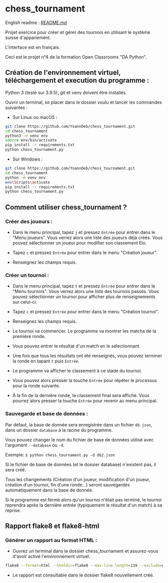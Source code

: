# chess_tournament

English readme : [README.md](https://github.com/YoannDeb/chess_tournament/blob/master/README.md)

Projet exercice pour créer et gérer des tournois en utilisant le système suisse d'appariement.

L'interface est en français.

Ceci est le projet n°4 de la formation Open Classrooms "DA Python".

## Création de l'environnement virtuel, téléchargement et execution du programme :

Python 3 (testé sur 3.9.5), git et venv doivent être installés.

Ouvrir un terminal, se placer dans le dossier voulu et lancer les commandes suivantes :

* Sur Linux ou macOS :
```bash
git clone https://github.com/YoannDeb/chess_tournament.git
cd chess_tournament
python3 -m venv env
source env/bin/activate
pip install -r requirements.txt
python chess_tournament.py
```

* Sur Windows :
```bash
git clone https://github.com/YoannDeb/chess_tournament.git
cd chess_tournament
python -m venv env
env\Scripts\activate
pip install -r requirements.txt
python chess_tournament.py
```

## Comment utiliser chess_tournament ?
### Créer des joueurs :

- Dans le menu principal, tapez `j` et pressez `Entrée` pour entrer dans le "Menu joueurs".
Vous verrez alors une liste des joueurs déjà créés. Vous pouvez sélectionner un joueur pour modifier son classement Elo.

- Tapez `c` et pressez `Entrée` pour entrer dans le menu "Création joueur".

- Renseignez les champs requis.

### Créer un tournoi :

- Dans le menu principal, tapez `t` et pressez `Entrée` pour entrer dans le "Menu tournois".
Vous verrez alors une liste des tournois passés. Vous pouvez sélectionner un tournoi pour afficher plus de renseignements sur celui-ci.

- Tapez `c` et pressez `Entrée` pour entrer dans le menu "Création tournoi".

- Renseignez les champs requis.

- Le tournoi va commencer. Le programme va montrer les matchs de la première ronde.

- Vous pouvez entrer le résultat d'un match en le sélectionnant.

- Une fois que tous les résultats ont été renseignés, vous pouvez terminer la ronde en tapant `t` puis `Entrée`.

- Le programme va afficher le classement à ce stade du tournoi.

- Vous pouvez alors presser la touche `Entrée` pour répéter le processus pour la ronde suivante.

- À la fin de la dernière ronde, le classement final sera affiché. Vous pourrez alors presser la touche `Entrée` pour revenir au menu principal.

### Sauvegarde et base de données :

Par défaut, la base de donnée sera enregistrée dans un fichier `db.json`, dans un dossier `database` à la racine du programme.

Vous pouvez changer le nom du fichier de base de données utilisé avec l'argument `--database` ou `-d`.

Exemple: `$ python chess_tournament.py -d db2.json`

Si le fichier de base de données (et le dossier database) n'existent pas, il sera créé.

Tous les changements (Création d'un joueur, modification d'un joueur, création d'un tournoi, fin d'une ronde...) seront sauvegardés automatiquement dans la base de donnée.

Si le programme est fermé alors qu'un tournoi n'était pas terminé, le tournoi reprendra après la dernière entrée (typiquement le résultat d'un match) à sa reprise. 

## Rapport flake8 et flake8-html

### Générer un rapport au format HTML :

* Ouvrez un terminal dans le dossier chess_tournament et assurez-vous d'avoir activé l'environnement virtuel.

```bash
flake8 --format=html --htmldir=flake8 --max-line-length=119 --exclude=winenv/,env/
```

* Le rapport est consultable dans le dossier flake8 nouvellement créé.
